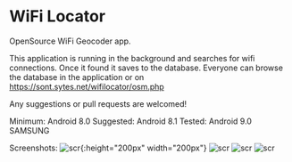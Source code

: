 # WiFi Locator

OpenSource WiFi Geocoder app.

This application is running in the background and searches for wifi connections. Once it found it saves to the database.
Everyone can browse the database in the application or on https://sont.sytes.net/wifilocator/osm.php

Any suggestions or pull requests are welcomed!

Minimum: Android 8.0
Suggested: Android 8.1
Tested: Android 9.0 SAMSUNG

Screenshots:
![scr](https://sont.sytes.net/wifilocator/wifi1.jpg){:height="200px" width="200px"}
![scr](https://sont.sytes.net/wifilocator/wifi2.jpg)
![scr](https://sont.sytes.net/wifilocator/wifi3.jpg)
![scr](https://sont.sytes.net/wifilocator/wifi4.jpg)
